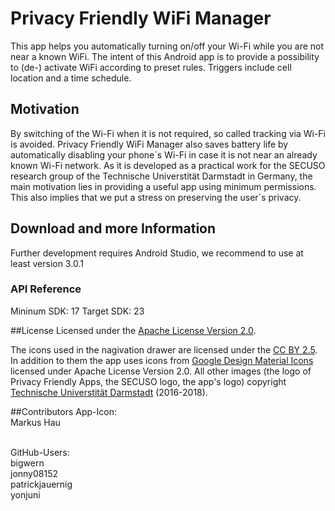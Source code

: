 # Privacy Friendly WiFi Manager
This app helps you automatically turning on/off your Wi-Fi while you are not near a known WiFi. The intent of this Android app is to provide a possibility to (de-) activate WiFi according to preset rules. Triggers include cell location and a time schedule.

## Motivation
By switching of the Wi-Fi when it is not required, so called tracking via Wi-Fi is avoided. Privacy Friendly WiFi Manager also saves battery life by automatically disabling your phone´s Wi-Fi in case it is not near an already known Wi-Fi network. As it is developed as a practical work for the SECUSO research group of the Technische Universtität Darmstadt in Germany, the main motivation lies in providing a useful app using minimum permissions. This also implies that we put a stress on preserving the user´s privacy.

## Download and more Information

Further development requires Android Studio, we recommend to use at least version 3.0.1

### API Reference

Mininum SDK: 17
Target SDK: 23


##License
Licensed under the [Apache License Version 2.0](https://github.com/SecUSo/privacy-friendly-wifi/blob/master/LICENSE).

The icons used in the nagivation drawer are licensed under the [CC BY 2.5](http://creativecommons.org/licenses/by/2.5/). 
In addition to them the app uses icons from [Google Design Material Icons](https://design.google.com/icons/index.html) licensed under Apache License Version 2.0. 
All other images (the logo of Privacy Friendly Apps, the SECUSO logo, the app's logo) copyright [Technische Universtität Darmstadt](www.tu-darmstadt.de) (2016-2018).

##Contributors
App-Icon: <br />
Markus Hau<br /><br />

GitHub-Users:<br />
bigwern <br />
jonny08152 <br />
patrickjauernig <br />
yonjuni
